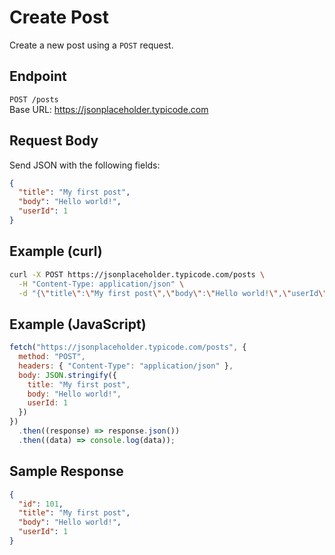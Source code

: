 
# Create Post

Create a new post using a `POST` request.

## Endpoint
`POST /posts`  
Base URL: https://jsonplaceholder.typicode.com

## Request Body
Send JSON with the following fields:

```json
{
  "title": "My first post",
  "body": "Hello world!",
  "userId": 1
}
````

## Example (curl)

```bash
curl -X POST https://jsonplaceholder.typicode.com/posts \
  -H "Content-Type: application/json" \
  -d "{\"title\":\"My first post\",\"body\":\"Hello world!\",\"userId\":1}"
```

## Example (JavaScript)

```js
fetch("https://jsonplaceholder.typicode.com/posts", {
  method: "POST",
  headers: { "Content-Type": "application/json" },
  body: JSON.stringify({
    title: "My first post",
    body: "Hello world!",
    userId: 1
  })
})
  .then((response) => response.json())
  .then((data) => console.log(data));
```

## Sample Response

```json
{
  "id": 101,
  "title": "My first post",
  "body": "Hello world!",
  "userId": 1
}
```








